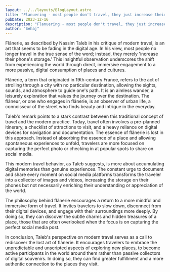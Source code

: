 ```yaml
---
layout: ../../layouts/BlogLayout.astro
title: "Flanuering - most people don't travel, they just increase their phone's storage."
pubDate: 2023-12-16
description: "Flanuering - most people don't travel, they just increase their phone's storage."
author: "Sehaj"
---
```


Flânerie, as described by Nassim Taleb in his critique of modern travel, is an art that seems to be fading in the digital age. In his view, most people no longer travel in the true sense of the word; instead, they merely 'increase their phone's storage.' This insightful observation underscores the shift from experiencing the world through direct, immersive engagement to a more passive, digital consumption of places and cultures.

Flânerie, a term that originated in 19th-century France, refers to the act of strolling through a city with no particular destination, allowing the sights, sounds, and atmosphere to guide one's path. It is an aimless wander, a leisurely exploration that values the journey over the destination. The flâneur, or one who engages in flânerie, is an observer of urban life, a connoisseur of the street who finds beauty and intrigue in the everyday.

Taleb's remark points to a stark contrast between this traditional concept of travel and the modern practice. Today, travel often involves a pre-planned itinerary, a checklist of attractions to visit, and a heavy reliance on digital devices for navigation and documentation. The essence of flânerie is lost in this approach. Instead of absorbing the essence of a place and allowing spontaneous experiences to unfold, travelers are more focused on capturing the perfect photo or checking in at popular spots to share on social media.

This modern travel behavior, as Taleb suggests, is more about accumulating digital memories than genuine experiences. The constant urge to document and share every moment on social media platforms transforms the traveler into a collector of images and videos, increasing the storage on their phones but not necessarily enriching their understanding or appreciation of the world.

The philosophy behind flânerie encourages a return to a more mindful and immersive form of travel. It invites travelers to slow down, disconnect from their digital devices, and engage with their surroundings more deeply. By doing so, they can discover the subtle charms and hidden treasures of a place, those that are often overlooked when the focus is on capturing the perfect social media post.

In conclusion, Taleb's perspective on modern travel serves as a call to rediscover the lost art of flânerie. It encourages travelers to embrace the unpredictable and unscripted aspects of exploring new places, to become active participants in the world around them rather than passive collectors of digital souvenirs. In doing so, they can find greater fulfillment and a more authentic connection to the places they visit.
